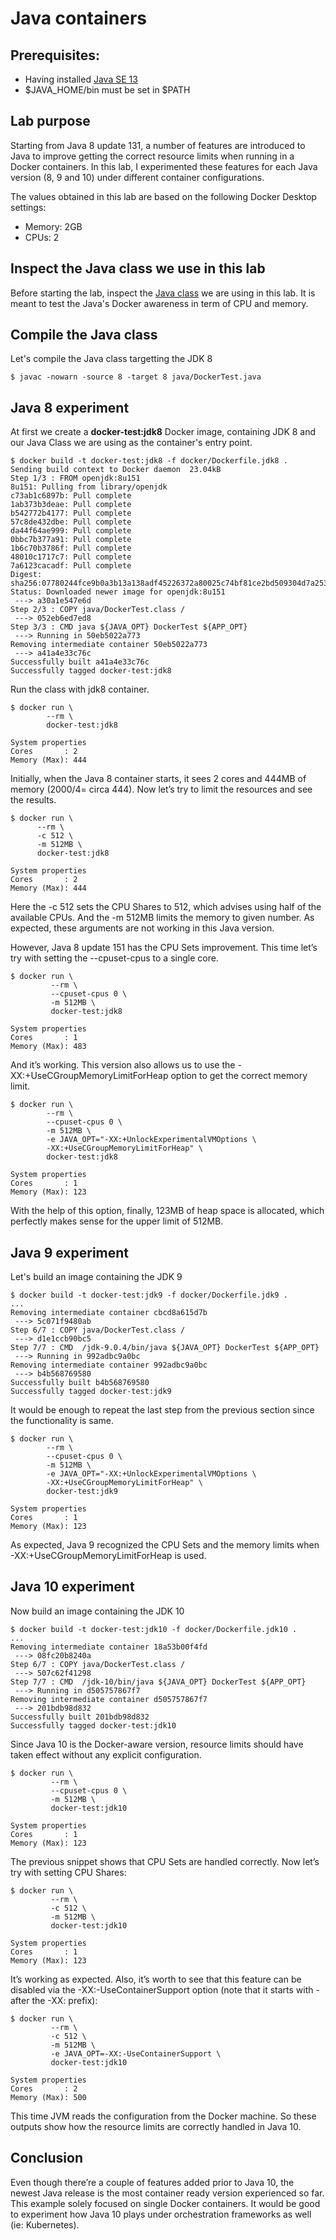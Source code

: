 
# Java containers

## Prerequisites:

- Having installed [Java SE 13](https://www.oracle.com/java/technologies/javase-jdk13-downloads.html)
- $JAVA_HOME/bin must be set in $PATH


## Lab purpose

Starting from Java 8 update 131, a number of features are introduced to Java to improve getting the correct resource limits when running in a Docker containers. In this lab, I experimented these features for each Java version (8, 9 and 10) under different container configurations.

The values obtained in this lab are based on the following Docker Desktop settings:

- Memory: 2GB
- CPUs: 2


## Inspect the Java class we use in this lab

Before starting the lab, inspect the [Java class](java/DockerTest.java) we are using in this lab. It is meant to test the Java's Docker awareness in term of CPU and memory.

## Compile the Java class 

Let's compile the Java class targetting the JDK 8

```console
$ javac -nowarn -source 8 -target 8 java/DockerTest.java 

```

## Java 8 experiment

At first we create a **docker-test:jdk8** Docker image, containing JDK 8 and our Java Class we are using as the container's entry point.


```console
$ docker build -t docker-test:jdk8 -f docker/Dockerfile.jdk8 .
Sending build context to Docker daemon  23.04kB
Step 1/3 : FROM openjdk:8u151
8u151: Pulling from library/openjdk
c73ab1c6897b: Pull complete 
1ab373b3deae: Pull complete 
b542772b4177: Pull complete 
57c8de432dbe: Pull complete 
da44f64ae999: Pull complete 
0bbc7b377a91: Pull complete 
1b6c70b3786f: Pull complete 
48010c1717c7: Pull complete 
7a6123cacadf: Pull complete 
Digest: sha256:07780244fce9b0a3b13a138adf45226372a80025c74bf81ce2bd509304d7a253
Status: Downloaded newer image for openjdk:8u151
 ---> a30a1e547e6d
Step 2/3 : COPY java/DockerTest.class /
 ---> 052eb6ed7ed8
Step 3/3 : CMD java ${JAVA_OPT} DockerTest ${APP_OPT}
 ---> Running in 50eb5022a773
Removing intermediate container 50eb5022a773
 ---> a41a4e33c76c
Successfully built a41a4e33c76c
Successfully tagged docker-test:jdk8
```

Run the class with jdk8 container.

```console
$ docker run \
        --rm \
        docker-test:jdk8

System properties
Cores       : 2
Memory (Max): 444
```
Initially, when the Java 8 container starts, it sees 2 cores and  444MB of memory (2000/4= circa 444). Now let’s try to limit the resources and see the results.

```
$ docker run \
      --rm \
      -c 512 \
      -m 512MB \
      docker-test:jdk8

System properties
Cores       : 2
Memory (Max): 444
```
Here the -c 512 sets the CPU Shares to 512, which advises using half of the available CPUs. And the -m 512MB limits the memory to given number. As expected, these arguments are not working in this Java version.

However, Java 8 update 151 has the CPU Sets improvement. This time let’s try with setting the --cpuset-cpus to a single core.

```
$ docker run \
         --rm \
         --cpuset-cpus 0 \
         -m 512MB \
         docker-test:jdk8

System properties
Cores       : 1
Memory (Max): 483
```
And it’s working. This version also allows us to use the -XX:+UseCGroupMemoryLimitForHeap option to get the correct memory limit.

```
$ docker run \
        --rm \
        --cpuset-cpus 0 \
        -m 512MB \
        -e JAVA_OPT="-XX:+UnlockExperimentalVMOptions \
        -XX:+UseCGroupMemoryLimitForHeap" \
        docker-test:jdk8

System properties
Cores       : 1
Memory (Max): 123
```
With the help of this option, finally, 123MB of heap space is allocated, which perfectly makes sense for the upper limit of 512MB.

## Java 9 experiment

Let's build an image containing the JDK 9

```console
$ docker build -t docker-test:jdk9 -f docker/Dockerfile.jdk9 .
...
Removing intermediate container cbcd8a615d7b
 ---> 5c071f9480ab
Step 6/7 : COPY java/DockerTest.class /
 ---> d1e1ccb90bc5
Step 7/7 : CMD  /jdk-9.0.4/bin/java ${JAVA_OPT} DockerTest ${APP_OPT}
 ---> Running in 992adbc9a0bc
Removing intermediate container 992adbc9a0bc
 ---> b4b568769580
Successfully built b4b568769580
Successfully tagged docker-test:jdk9
```

It would be enough to repeat the last step from the previous section since the functionality is same.

```
$ docker run \
        --rm \
        --cpuset-cpus 0 \
        -m 512MB \
        -e JAVA_OPT="-XX:+UnlockExperimentalVMOptions \
        -XX:+UseCGroupMemoryLimitForHeap" \
        docker-test:jdk9

System properties
Cores       : 1
Memory (Max): 123
```

As expected, Java 9 recognized the CPU Sets and the memory limits when -XX:+UseCGroupMemoryLimitForHeap is used.

## Java 10 experiment


Now build an image containing the JDK 10

```console
$ docker build -t docker-test:jdk10 -f docker/Dockerfile.jdk10 .
...
Removing intermediate container 18a53b00f4fd
 ---> 08fc20b8240a
Step 6/7 : COPY java/DockerTest.class /
 ---> 507c62f41298
Step 7/7 : CMD  /jdk-10/bin/java ${JAVA_OPT} DockerTest ${APP_OPT}
 ---> Running in d505757867f7
Removing intermediate container d505757867f7
 ---> 201bdb98d832
Successfully built 201bdb98d832
Successfully tagged docker-test:jdk10
```

Since Java 10 is the Docker-aware version, resource limits should have taken effect without any explicit configuration.

```
$ docker run \
         --rm \
         --cpuset-cpus 0 \
         -m 512MB \
         docker-test:jdk10

System properties
Cores       : 1
Memory (Max): 123
```

The previous snippet shows that CPU Sets are handled correctly. Now let’s try with setting CPU Shares:

```
$ docker run \
         --rm \
         -c 512 \
         -m 512MB \
         docker-test:jdk10

System properties
Cores       : 1
Memory (Max): 123
```

It’s working as expected. Also, it’s worth to see that this feature can be disabled via the -XX:-UseContainerSupport option (note that it starts with - after the -XX: prefix):

```
$ docker run \
         --rm \
         -c 512 \
         -m 512MB \
         -e JAVA_OPT=-XX:-UseContainerSupport \
         docker-test:jdk10

System properties
Cores       : 2
Memory (Max): 500
```

This time JVM reads the configuration from the Docker machine. So these outputs show how the resource limits are correctly handled in Java 10. 

## Conclusion
Even though there’re a couple of features added prior to Java 10, the newest Java release is the most container ready version experienced so far. This example  solely focused on single Docker containers. It would be good to experiment how Java 10 plays under orchestration frameworks as well (ie: Kubernetes).